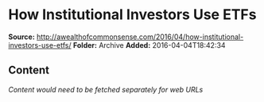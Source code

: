 # How Institutional Investors Use ETFs

**Source:** http://awealthofcommonsense.com/2016/04/how-institutional-investors-use-etfs/
**Folder:** Archive
**Added:** 2016-04-04T18:42:34




## Content
*Content would need to be fetched separately for web URLs*
